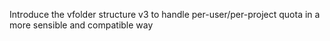 Introduce the vfolder structure v3 to handle per-user/per-project quota in a more sensible and compatible way
